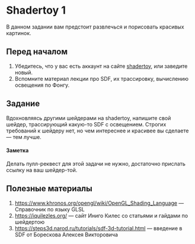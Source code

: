 # Shadertoy 1

В данном задании вам предстоит развлечься и порисовать красивых картинок.

## Перед началом

 1. Убедитесь, что у вас есть аккаунт на сайте [shadertoy](https://www.shadertoy.com/), или заведите новый.
 2. Вспомните материал лекции про SDF, их трассировку, вычислению освещения по Фонгу.

## Задание

Вдохновляясь другими шейдерами на shadertoy, напишите свой шейдер, трассирующий какую-то SDF с освещением.
Строгих требований к шейдеру нет, но чем интереснее и красивее вы сделаете &mdash; тем лучше.

#### Заметка

Делать пулл-реквест для этой задачи не нужно, достаточно прислать ссылку на ваш шейдер-той.

## Полезные материалы

 1. https://www.khronos.org/opengl/wiki/OpenGL_Shading_Language &mdash; Справочник по языку GLSL
 2. https://iquilezles.org/ &mdash; сайт Иниго Килес со статьями и гайдами по шейдертою
 3. https://steps3d.narod.ru/tutorials/sdf-3d-tutorial.html &mdash; введение в SDF от Борескова Алексея Викторовича
